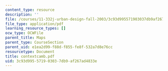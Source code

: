 ```yaml
---
content_type: resource
description: ''
file: /courses/11-332j-urban-design-fall-2003/3c93d995571903037db9af267ad4833e_contextcamb.pdf
file_type: application/pdf
learning_resource_types: []
ocw_type: OCWFile
parent_title: Maps
parent_type: CourseSection
parent_uid: e1ea2d99-f88d-f855-fe8f-532a7d8e76cc
resourcetype: Document
title: contextcamb.pdf
uid: 3c93d995-5719-0303-7db9-af267ad4833e
---
```

